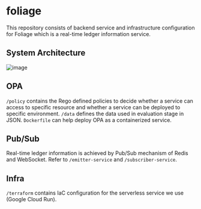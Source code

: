 # foliage
This repository consists of backend service and infrastructure configuration for Foliage which is a real-time ledger information service.

## System Architecture
![image](https://github.com/user-attachments/assets/c92b8c93-313d-4aee-94dd-a75d7a3bd002)


## OPA
`/policy` contains the Rego defined policies to decide whether a service can access to specific resource and whether a service can be deployed to specific environment.
`/data` defines the data used in evaluation stage in JSON.
`Dockerfile` can help deploy OPA as a containerized service.

## Pub/Sub
Real-time ledger information is achieved by Pub/Sub mechanism of Redis and WebSocket. Refer to `/emitter-service` and `/subscriber-service`.

## Infra
`/terraform` contains IaC configuration for the serverless service we use (Google Cloud Run).
